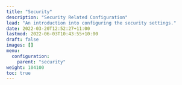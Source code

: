 ```yaml
---
title: "Security"
description: "Security Related Configuration"
lead: "An introduction into configuring the security settings."
date: 2022-03-20T12:52:27+11:00
lastmod: 2022-06-03T10:43:55+10:00
draft: false
images: []
menu:
  configuration:
    parent: "security"
weight: 104100
toc: true
---
```

